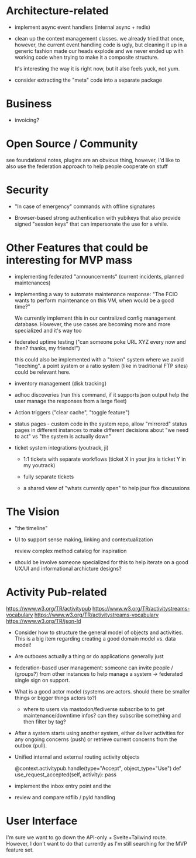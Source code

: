 
# Architecture-related

* implement async event handlers (internal async + redis)

* clean up the context management classes. we already tried that once, however,
  the current event handling code is ugly, but cleaning it up in a generic
  fashion made our heads explode and we never ended up with working code when
  trying to make it a composite structure.

  It's interesting the way it is right now, but it also feels yuck, not yum.

* consider extracting the "meta" code into a separate package

# Business

* invoicing?

# Open Source / Community

see foundational notes, plugins are an obvious thing, however, I'd like
to also use the federation approach to help people cooperate on stuff

# Security

* "In case of emergency" commands with offline signatures

* Browser-based strong authentication with yubikeys that also provide
  signed "session keys" that can impersonate the use for a while.


# Other Features that could be interesting for MVP mass

* implementing federated "announcements" (current incidents, planned maintenances)

* implementing a way to automate maintenance response: "The FCIO wants to
  perform maintenance on this VM, when would be a good time?"

  We currently implement this in our centralized config management database.
  However, the use cases are becoming more and more specialized and it's way
  too

* federated uptime testing ("can someone poke URL XYZ every now and then?
  thanks, my friends!")

  this could also be implemented with a "token" system where we avoid "leeching".
  a point system or a ratio system (like in traditional FTP sites) could be
  relevant here.

* inventory management (disk tracking)

* adhoc discoveries (run this command, if it supports json output help the user
  manage the responses from a large fleet)

* Action triggers ("clear cache", "toggle feature")

* status pages - custom code in the system repo, allow "mirrored" status pages
  in different instances to make different decisions about "we need to act"
  vs "the system is actually down"

* ticket system integrations (youtrack, ji)

  * 1:1 tickets with separate workflows (ticket X in your jira is ticket Y in my youtrack)

  * fully separate tickets

  * a shared view of "whats currently open" to help jour fixe discussions

# The Vision

* "the timeline"

* UI to support sense making, linking and contextualization

  review complex method catalog for inspiration

* should be involve someone specialized for this to help iterate on a good
  UX/UI and informational archicture designs?

# Activity Pub-related

https://www.w3.org/TR/activitypub
https://www.w3.org/TR/activitystreams-vocabulary
https://www.w3.org/TR/activitystreams-vocabulary
https://www.w3.org/TR/json-ld

* Consider how to structure the general model of objects and activities.
  This is a big item regarding creating a good domain model vs. data model!

* Are outboxes actually a thing or do applications generally just

* federation-based user management: someone can invite people / (groups?)
  from other instances to help manage a system -> federated single sign on
  support.

* What is a good actor model (systems are actors. should there be smaller things or bigger things actors to?)

  * where to users via mastodon/fediverse subscribe to to get maintenance/downtime infos?
    can they subscribe something and then filter by tag?

* After a system starts using another system, either deliver
  activities for any ongoing concerns (push) or retrieve current
  concerns from the outbox (pull).

* Unified internal and external routing activity objects

	@context.activitypub.handle(type="Accept", object_type="Use")
	def use_request_accepted(self, activity):
		pass

* implement the inbox entry point and the

* review and compare rdflib / pyld handling


# User Interface

I'm sure we want to go down the API-only + Svelte+Tailwind route. However, I don't want to do that currently as I'm still searching for the MVP feature set.
